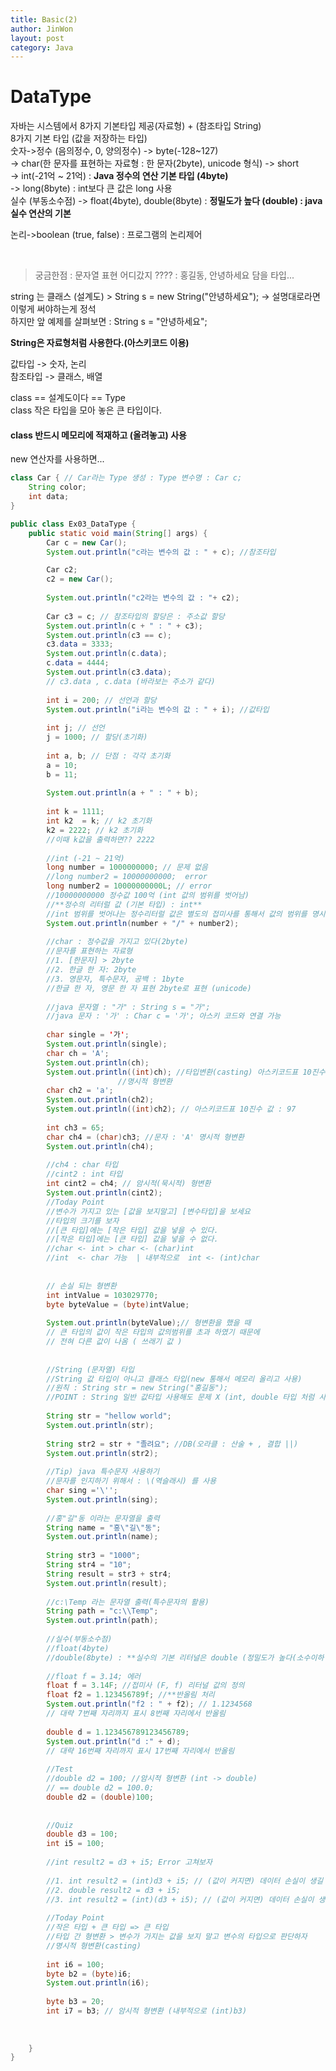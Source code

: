 ```yaml
---
title: Basic(2)
author: JinWon
layout: post
category: Java
---
```


# DataType

자바는 시스템에서 8가지 기본타입 제공(자료형) + (참조타입 String) <br>
8가지 기본 타입 (값을 저장하는 타입) <br>
숫자->정수 (음의정수, 0, 양의정수) -> byte(-128~127) <br>
-> char(한 문자를 표현하는 자료형 : 한 문자(2byte), unicode 형식)
-> short <br>
-> int(-21억 ~ 21억) : **Java 정수의 연산 기본 타입 (4byte)** <br>
-> long(8byte) : int보다 큰 값은 long 사용 <br>
실수 (부동소수점) -> float(4byte), double(8byte) : **정밀도가 높다 (double) : java 실수 연산의 기본**
           
논리->boolean (true, false) : 프로그램의 논리제어

<br>

> 궁금한점 : 문자열 표현 어디갔지 ???? : 홍길동, 안녕하세요 담을 타입... <br>

string 는 클래스 (설계도) > String s = new String("안녕하세요"); -> 설명대로라면 이렇게 써야하는게 정석 <br>
하지만 앞 예제를 살펴보면 : String s = "안녕하세요";

**String은 자료형처럼 사용한다.(아스키코드 이용)**

값타입 -> 숫자, 논리 <br>
참조타입 -> 클래스, 배열

class == 설계도이다 == Type <br>
class 작은 타입을 모아 놓은 큰 타입이다. <br>
#### class 반드시 메모리에 적재하고 (올려놓고) 사용

new 연산자를 사용하면...
~~~java
class Car { // Car라는 Type 생성 : Type 변수명 : Car c;
	String color;
	int data;
}

public class Ex03_DataType {
	public static void main(String[] args) {
		Car c = new Car();
		System.out.println("c라는 변수의 값 : " + c); //참조타입

		Car c2;
		c2 = new Car();
		
		System.out.println("c2라는 변수의 값 : "+ c2);
		
		Car c3 = c; // 참조타입의 할당은 : 주소값 할당
		System.out.println(c + " : " + c3);
		System.out.println(c3 == c);
		c3.data = 3333;
		System.out.println(c.data);
		c.data = 4444;
		System.out.println(c3.data);
		// c3.data , c.data (바라보는 주소가 같다)
		
		int i = 200; // 선언과 할당
		System.out.println("i라는 변수의 값 : " + i); //값타입
		
		int j; // 선언
		j = 1000; // 할당(초기화)
		
		int a, b; // 단점 : 각각 초기화
		a = 10;
		b = 11;
		
		System.out.println(a + " : " + b);
		
		int k = 1111;
		int k2  = k; // k2 초기화
		k2 = 2222; // k2 초기화
		//이때 k값을 출력하면?? 2222
		
		//int (-21 ~ 21억)
		long number = 1000000000; // 문제 없음
		//long number2 = 10000000000;  error
		long number2 = 10000000000L; // error
		//10000000000 정수값 100억 (int 값의 범위를 벗어남)
		//**정수의 리터럴 값 (기본 타입) : int**
		//int 범위를 벗어나는 정수리터럴 값은 별도의 접미사를 통해서 값의 범위를 명시해야 함. 
		System.out.println(number + "/" + number2);
		
		//char : 정수값을 가지고 있다(2byte)
		//문자를 표현하는 자료형
		//1. [한문자] > 2byte
		//2. 한글 한 자: 2byte
		//3. 영문자, 특수문자, 공백 : 1byte
		//한글 한 자, 영문 한 자 표현 2byte로 표현 (unicode)
		
		//java 문자열 : "가" : String s = "가";
		//java 문자 : '가' : Char c = '가'; 아스키 코드와 연결 가능
		
	    char single = '가';
	    System.out.println(single);
	    char ch = 'A';
	    System.out.println(ch);
	    System.out.println((int)ch); //타입변환(casting) 아스키코드표 10진수 값 : 65
	                    //명시적 형변환
	    char ch2 = 'a';
	    System.out.println(ch2);
	    System.out.println((int)ch2); // 아스키코드표 10진수 값 : 97
	    
	    int ch3 = 65;
	    char ch4 = (char)ch3; //문자 : 'A' 명시적 형변환
	    System.out.println(ch4);
	    
	    //ch4 : char 타입
	    //cint2 : int 타입
	    int cint2 = ch4; // 암시적(묵시적) 형변환
	    System.out.println(cint2);
	    //Today Point
	    //변수가 가지고 있는 [값을 보지말고] [변수타입]을 보세요
	    //타입의 크기를 보자
	    //[큰 타입]에는 [작은 타입] 값을 넣을 수 있다.
	    //[작은 타입]에는 [큰 타입] 값을 넣을 수 없다.
	    //char <- int > char <- (char)int
	    //int  <- char 가능  | 내부적으로  int <- (int)char
	    
	    
	    // 손실 되는 형변환
	    int intValue = 103029770;
		byte byteValue = (byte)intValue;
		
		System.out.println(byteValue);// 형변환을 했을 때
		// 큰 타입의 값이 작은 타입의 값의범위를 초과 하였기 때문에
		// 전혀 다른 값이 나옴 ( 쓰래기 값 )
	    
	    
		//String (문자열) 타입
		//String 값 타입이 아니고 클래스 타입(new 통해서 메모리 올리고 사용)
		//원칙 : String str = new String("홍길동");
		//POINT : String 일반 값타입 사용해도 문제 X (int, double 타입 처럼 사용)
		
		String str = "hellow world";
		System.out.println(str);
		
		String str2 = str + "졸려요"; //DB(오라클 : 산술 + , 결합 ||)
		System.out.println(str2);
		
		//Tip) java 특수문자 사용하기
		//문자를 인지하기 위해서 : \(역슬래시) 를 사용
		char sing ='\'';
		System.out.println(sing);
		
		//홍"길"동 이라는 문자열을 출력
		String name = "홍\"길\"동";
		System.out.println(name);
		
		String str3 = "1000";
		String str4 = "10";
		String result = str3 + str4;
		System.out.println(result);
		
		//c:\Temp 라는 문자열 출력(특수문자의 활용)
		String path = "c:\\Temp";
		System.out.println(path);
		
		//실수(부동소수점)
		//float(4byte)
		//double(8byte) : **실수의 기본 리터널은 double (정밀도가 높다(소수이하 자리를 더 많이 표현))
		
		//float f = 3.14; 에러
		float f = 3.14F; //접미사 (F, f) 리터널 값의 정의
		float f2 = 1.123456789f; //**반올림 처리
		System.out.println("f2 : " + f2); // 1.1234568
		// 대략 7번째 자리까지 표시 8번째 자리에서 반올림
		
		double d = 1.123456789123456789;
		System.out.println("d :" + d);
		// 대략 16번째 자리까지 표시 17번째 자리에서 반올림
		
		//Test
		//double d2 = 100; //암시적 형변환 (int -> double)
		// == double d2 = 100.0;
		double d2 = (double)100;
		
		
		//Quiz
		double d3 = 100;
		int i5 = 100;
		
		//int result2 = d3 + i5; Error 고쳐보자
		
		//1. int result2 = (int)d3 + i5; // (값이 커지면) 데이터 손실이 생길 수 있다.
		//2. double result2 = d3 + i5;
		//3. int result2 = (int)(d3 + i5); // (값이 커지면) 데이터 손실이 생길 수 있다.
		
		//Today Point
		//작은 타입 + 큰 타입 => 큰 타입
		//타입 간 형변환 > 변수가 가지는 값을 보지 말고 변수의 타입으로 판단하자
		//명시적 형변환(casting)
		
		int i6 = 100;
		byte b2 = (byte)i6;
		System.out.println(i6);
		
		byte b3 = 20;
		int i7 = b3; // 암시적 형변환 (내부적으로 (int)b3)
		
		
		
	}
}
~~~